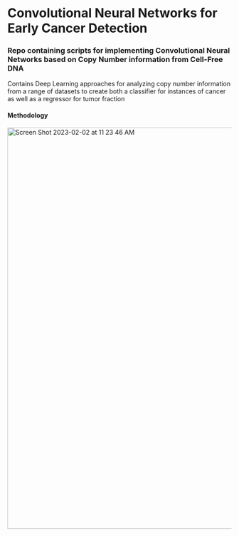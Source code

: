# Convolutional Neural Networks for Early Cancer Detection
### Repo containing scripts for implementing Convolutional Neural Networks based on Copy Number information from Cell-Free DNA

Contains Deep Learning approaches for analyzing copy number information from a range of datasets to create both a classifier for instances of cancer as well as a regressor for tumor fraction

#### Methodology
   
<img width="901" alt="Screen Shot 2023-02-02 at 11 23 46 AM" src="https://user-images.githubusercontent.com/53357910/216429718-01620360-2e43-4f32-ac14-3ea0d97ec7c4.png">

